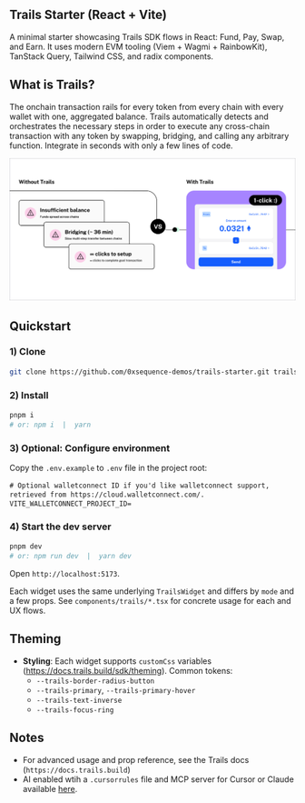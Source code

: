 ## Trails Starter (React + Vite)

A minimal starter showcasing Trails SDK flows in React: Fund, Pay, Swap, and Earn. It uses modern EVM tooling (Viem + Wagmi + RainbowKit), TanStack Query, Tailwind CSS, and radix components.

## What is Trails?

The onchain transaction rails for every token from every chain with every wallet with one, aggregated balance. Trails automatically detects and orchestrates the necessary steps in order to execute any cross-chain transaction with any token by swapping, bridging, and calling any arbitrary function. Integrate in seconds with only a few lines of code.

![1-click cross-chain orchestration](public/trailsreadme.jpg)

## Quickstart

### 1) Clone

```bash
git clone https://github.com/0xsequence-demos/trails-starter.git trails-starter && cd trails-starter
```

### 2) Install

```bash
pnpm i
# or: npm i  |  yarn
```

### 3) Optional: Configure environment

Copy the `.env.example` to `.env` file in the project root:

```env
# Optional walletconnect ID if you'd like walletconnect support, retrieved from https://cloud.walletconnect.com/.
VITE_WALLETCONNECT_PROJECT_ID=
```

### 4) Start the dev server

```bash
pnpm dev
# or: npm run dev  |  yarn dev
```

Open `http://localhost:5173`.

Each widget uses the same underlying `TrailsWidget` and differs by `mode` and a few props. See `components/trails/*.tsx` for concrete usage for each and UX flows.

## Theming

- **Styling**: Each widget supports `customCss` variables (https://docs.trails.build/sdk/theming). Common tokens:
  - `--trails-border-radius-button`
  - `--trails-primary`, `--trails-primary-hover`
  - `--trails-text-inverse`
  - `--trails-focus-ring`

## Notes

- For advanced usage and prop reference, see the Trails docs (`https://docs.trails.build`)
- AI enabled wtih a `.cursorrules` file and MCP server for Cursor or Claude available [here](https://docs.trails.build/resources/llm-integration).
